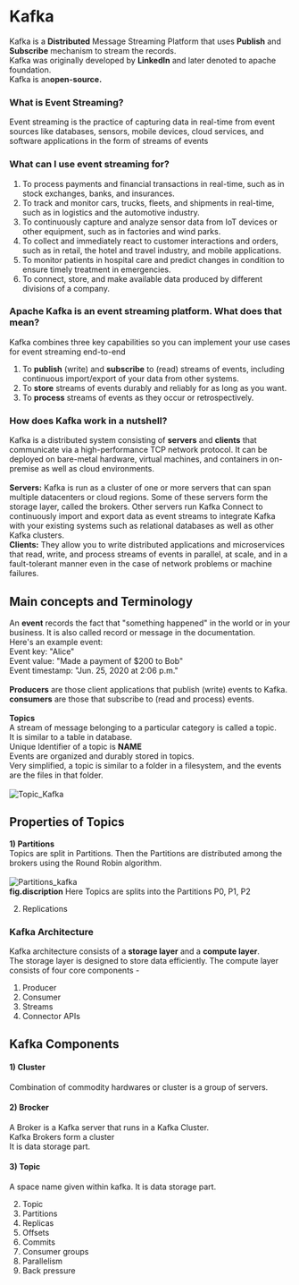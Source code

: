 # Kafka

Kafka is a **Distributed** Message Streaming Platform that uses **Publish** and **Subscribe** mechanism to stream the records.<br>
Kafka was originally developed by **LinkedIn** and later denoted to apache foundation.<br>
Kafka is an**open-source.**


### What is Event Streaming?
Event streaming is the practice of capturing data in real-time from event sources like databases, sensors, mobile devices, cloud services, and software applications in the form of streams of events

### What can I use event streaming for?
1) To process payments and financial transactions in real-time, such as in stock exchanges, banks, and insurances.
2) To track and monitor cars, trucks, fleets, and shipments in real-time, such as in logistics and the automotive industry.
3) To continuously capture and analyze sensor data from IoT devices or other equipment, such as in factories and wind parks.
4) To collect and immediately react to customer interactions and orders, such as in retail, the hotel and travel industry, and mobile applications.
5) To monitor patients in hospital care and predict changes in condition to ensure timely treatment in emergencies.
6) To connect, store, and make available data produced by different divisions of a company.

### Apache Kafka is an event streaming platform. What does that mean?
Kafka combines three key capabilities so you can implement your use cases for event streaming end-to-end 
<br>
1) To **publish** (write) and **subscribe** to (read) streams of events, including continuous import/export of your data from other systems.
2) To **store** streams of events durably and reliably for as long as you want.
3) To **process** streams of events as they occur or retrospectively.<br>

### How does Kafka work in a nutshell?
Kafka is a distributed system consisting of **servers** and **clients** that communicate via a high-performance TCP network protocol. It can be deployed on bare-metal hardware, virtual machines, and containers in on-premise as well as cloud environments.<br><br>
**Servers:** Kafka is run as a cluster of one or more servers that can span multiple datacenters or cloud regions. Some of these servers form the storage layer, called the brokers. Other servers run Kafka Connect to continuously import and export data as event streams to integrate Kafka with your existing systems such as relational databases as well as other Kafka clusters.<br>
**Clients:** They allow you to write distributed applications and microservices that read, write, and process streams of events in parallel, at scale, and in a fault-tolerant manner even in the case of network problems or machine failures. 

## Main concepts and Terminology
An **event** records the fact that "something happened" in the world or in your business. It is also called record or message in the documentation. 
<br>
Here's an example event:
<br>
Event key: "Alice"<br>
Event value: "Made a payment of $200 to Bob"<br>
Event timestamp: "Jun. 25, 2020 at 2:06 p.m."
<br><br>
**Producers** are those client applications that publish (write) events to Kafka.<br>
**consumers** are those that subscribe to (read and process) events.
<br><br>
**Topics**<br>
A stream of message belonging to a particular category is called a topic.<br>
It is similar to a table in database.<br>
Unique Identifier of a topic is **NAME**<br>
Events are organized and durably stored in topics.<br>
Very simplified, a topic is similar to a folder in a filesystem, and the events are the files in that folder.
<br><br>
![Topic_Kafka](https://user-images.githubusercontent.com/88526990/225186658-c0dcd571-9414-4fb4-a5ee-8e838729f7f1.jpg)

## Properties of Topics
**1) Partitions**<br>
Topics are split in Partitions. Then the Partitions are distributed among the brokers using the Round Robin algorithm.
<br><br>
![Partitions_kafka](https://user-images.githubusercontent.com/88526990/225188062-e1e1bf0b-6d7b-4980-8403-c64ca407ae7c.jpg)
<br>
**fig.discription** Here Topics are splits into the Partitions P0, P1, P2

2) Replications

### Kafka Architecture
Kafka architecture consists of a **storage layer** and a **compute layer**. 
<br>
The storage layer is designed to store data efficiently.
The compute layer consists of four core components -
<br>
1) Producer
2) Consumer
3) Streams
4) Connector APIs

## Kafka Components

#### 1) Cluster
Combination of commodity hardwares or cluster is a group of servers.

#### 2) Brocker
A Broker is a Kafka server that runs in a Kafka Cluster.<br>
Kafka Brokers form a cluster<br>
It is data storage part.

#### 3) Topic
A space name given within kafka.
It is data storage part.


2) Topic
3) Partitions
4) Replicas
5) Offsets
6) Commits
7) Consumer groups
8) Parallelism 
9) Back pressure

